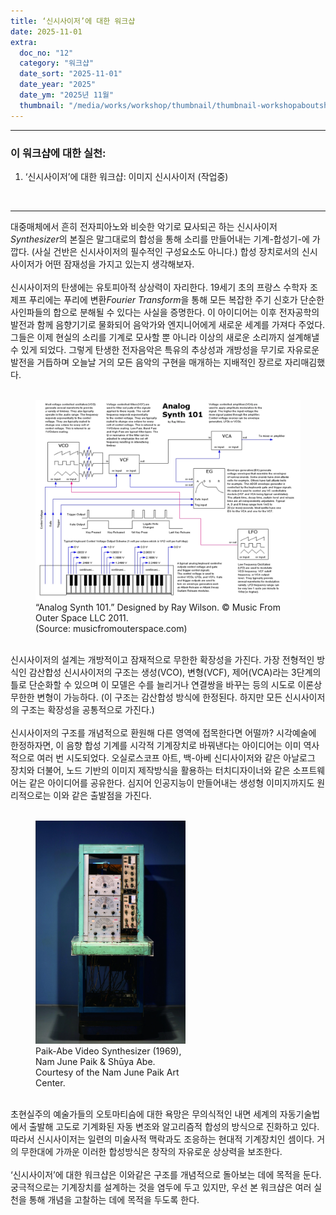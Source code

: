 ```yaml
---
title: ‘신시사이저’에 대한 워크샵
date: 2025-11-01
extra:
  doc_no: "12"
  category: "워크샵"
  date_sort: "2025-11-01"
  date_year: "2025"
  date_ym: "2025년 11월"
  thumbnail: "/media/works/workshop/thumbnail/thumbnail-workshopaboutshynthesizer.webp"
---
```

***

### 이 워크샵에 대한 실천:
1. <a class="is-disabled" aria-disabled="true">‘신시사이저’에 대한 워크샵: 이미지 신시사이저 (작업중)</a>

<br>

***

대중매체에서 흔히 전자피아노와 비슷한 악기로 묘사되곤 하는 신시사이저*Synthesizer*의 본질은 말그대로의 합성을 통해 소리를 만들어내는 기계-합성기-에 가깝다. (사실 건반은 신시사이저의 필수적인 구성요소도 아니다.) 합성 장치로서의 신시사이저가 어떤 잠재성을 가지고 있는지 생각해보자.
<br><br>
신시사이저의 탄생에는 유토피아적 상상력이 자리한다. 19세기 초의 프랑스 수학자 조제프 푸리에는 푸리에 변환*Fourier Transform*을 통해 모든 복잡한 주기 신호가 단순한 사인파들의 합으로 분해될 수 있다는 사실을 증명한다. 이 아이디어는 이후 전자공학의 발전과 함께 음향기기로 물화되어 음악가와 엔지니어에게 새로운 세계를 가져다 주었다. 그들은 이제 현실의 소리를 기계로 모사할 뿐 아니라 이상의 새로운 소리까지 설계해낼 수 있게 되었다. 그렇게 탄생한 전자음악은 특유의 추상성과 개방성을 무기로 자유로운 발전을 거듭하며 오늘날 거의 모든 음악의 구현을 매개하는 지배적인 장르로 자리매김했다.
<br><br>
<figure class="img--bordered img--fixed" style="max-width:600px;">
  <img src="/media/works/workshop/analog-synth-101.webp" alt="Analog Synth 101 Diagram">
  <figcaption>“Analog Synth 101.” Designed by Ray Wilson. © Music From Outer Space LLC 2011.<br>(Source: musicfromouterspace.com)</figcaption>
</figure>
<br>
신시사이저의 설계는 개방적이고 잠재적으로 무한한 확장성을 가진다. 가장 전형적인 방식인 감산합성 신시사이저의 구조는 생성(VCO), 변형(VCF), 제어(VCA)라는 3단계의 틀로 단순화할 수 있으며 이 모델은 수를 늘리거나 연결쌍을 바꾸는 등의 시도로 이론상 무한한 변형이 가능하다. (이 구조는 감산합성 방식에 한정된다. 하지만 모든 신시사이저의 구조는 확장성을 공통적으로 가진다.)
<br><br>
신시사이저의 구조를 개념적으로 환원해 다른 영역에 접목한다면 어떨까? 시각예술에 한정하자면, 이 음향 합성 기계를 시각적 기계장치로 바꿔낸다는 아이디어는 이미 역사적으로 여러 번 시도되었다. 오실로스코프 아트, 백-아베 신디사이저와 같은 아날로그 장치와 더불어, 노드 기반의 이미지 제작방식을 활용하는 터치디자이너와 같은 소프트웨어는 같은 아이디어를 공유한다. 심지어 인공지능이 만들어내는 생성형 이미지까지도 원리적으로는 이와 같은 출발점을 가진다.
<br><br>
<figure class="img--fixed" style="max-width:240px;">
  <img src="/media/works/workshop/paik-abe-video-synthesizer.webp" alt="Paik-Abe Video Synthesizer">
  <figcaption>Paik-Abe Video Synthesizer (1969), Nam June Paik & Shūya Abe. Courtesy of the Nam June Paik Art Center.</figcaption>
</figure>
<br>
초현실주의 예술가들의 오토마티슴에 대한 욕망은 무의식적인 내면 세계의 자동기술법에서 출발해 고도로 기계화된 자동 변조와 알고리즘적 합성의 방식으로 진화하고 있다. 따라서 신시사이저는 일련의 미술사적 맥락과도 조응하는 현대적 기계장치인 셈이다. 거의 무한대에 가까운 이러한 합성방식은 창작의 자유로운 상상력을 보조한다.
<br><br>
‘신시사이저’에 대한 워크샵은 이와같은 구조를 개념적으로 돌아보는 데에 목적을 둔다. 궁극적으로는 기계장치를 설계하는 것을 염두에 두고 있지만, 우선 본 워크샵은 여러 실천을 통해 개념을 고찰하는 데에 목적을 두도록 한다.